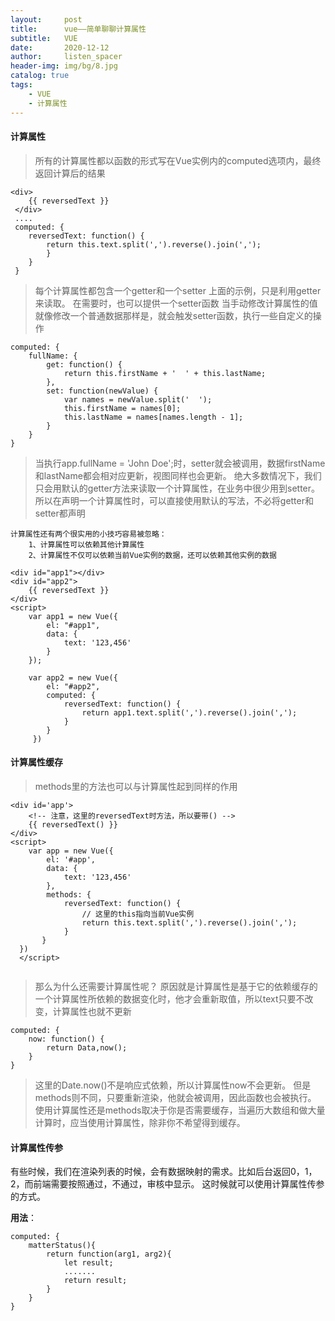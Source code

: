 ```yaml
---
layout:     post
title:      vue——简单聊聊计算属性
subtitle:   VUE
date:       2020-12-12
author:     listen_spacer
header-img: img/bg/8.jpg
catalog: true
tags:
    - VUE
    - 计算属性
---
```


#### 计算属性
>所有的计算属性都以函数的形式写在Vue实例内的computed选项内，最终返回计算后的结果

```
<div>
    {{ reversedText }}
 </div>
 ....
 computed: {
    reversedText: function() {
        return this.text.split(',').reverse().join(',');
        }
    }
 }
```

>每个计算属性都包含一个getter和一个setter
>上面的示例，只是利用getter来读取。
>在需要时，也可以提供一个setter函数
>当手动修改计算属性的值就像修改一个普通数据那样是，就会触发setter函数，执行一些自定义的操作

```
computed: {
    fullName: {
        get: function() {
            return this.firstName + '  ' + this.lastName;
        },
        set: function(newValue) {
            var names = newValue.split('  ');
            this.firstName = names[0];
            this.lastName = names[names.length - 1];
        }
    }
}
```

>当执行app.fullName = 'John Doe';时，setter就会被调用，数据firstName和lastName都会相对应更新，视图同样也会更新。
>绝大多数情况下，我们只会用默认的getter方法来读取一个计算属性，在业务中很少用到setter。
>所以在声明一个计算属性时，可以直接使用默认的写法，不必将getter和setter都声明

```
计算属性还有两个很实用的小技巧容易被忽略：
    1、计算属性可以依赖其他计算属性
    2、计算属性不仅可以依赖当前Vue实例的数据，还可以依赖其他实例的数据
```

```
<div id="app1"></div>
<div id="app2">
    {{ reversedText }}
</div>
<script>
    var app1 = new Vue({
        el: "#app1",
        data: {
            text: '123,456'
        }
    });
    
    var app2 = new Vue({
        el: "#app2",
        computed: {
            reversedText: function() {
                return app1.text.split(',').reverse().join(',');
            }
        }
     })
```
#### 计算属性缓存
>methods里的方法也可以与计算属性起到同样的作用

```
<div id='app'>
    <!-- 注意，这里的reversedText时方法，所以要带() -->
    {{ reversedText() }}
</div>
<script>
    var app = new Vue({
        el: '#app',
        data: {
            text: '123,456'
        },
        methods: {
            reversedText: function() {
                // 这里的this指向当前Vue实例
                return this.text.split(',').reverse().join(',');
            }
       }
  })
  </script>
       
```

>那么为什么还需要计算属性呢？
>原因就是计算属性是基于它的依赖缓存的
>一个计算属性所依赖的数据变化时，他才会重新取值，所以text只要不改变，计算属性也就不更新

```
computed: {
    now: function() {
        return Data,now();
    }
}
```
>这里的Date.now()不是响应式依赖，所以计算属性now不会更新。
>但是methods则不同，只要重新渲染，他就会被调用，因此函数也会被执行。
>使用计算属性还是methods取决于你是否需要缓存，当遍历大数组和做大量计算时，应当使用计算属性，除非你不希望得到缓存。

#### 计算属性传参
有些时候，我们在渲染列表的时候，会有数据映射的需求。比如后台返回0，1，2，而前端需要按照通过，不通过，审核中显示。
这时候就可以使用计算属性传参的方式。

**用法**：
```
computed: {
    matterStatus(){
        return function(arg1, arg2){
            let result;
            .......
            return result;
        }
    }
}
```